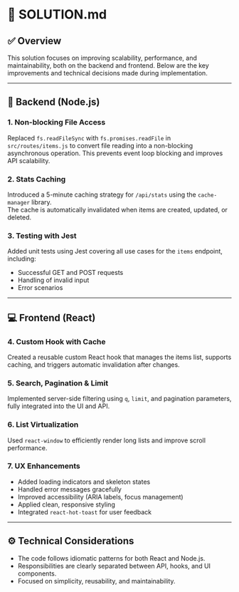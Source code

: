 # 🧩 SOLUTION.md

## ✅ Overview

This solution focuses on improving scalability, performance, and maintainability, both on the backend and frontend. Below are the key improvements and technical decisions made during implementation.

---

## 🔧 Backend (Node.js)

### 1. **Non-blocking File Access**
Replaced `fs.readFileSync` with `fs.promises.readFile` in `src/routes/items.js` to convert file reading into a non-blocking asynchronous operation. This prevents event loop blocking and improves API scalability.

### 2. **Stats Caching**
Introduced a 5-minute caching strategy for `/api/stats` using the `cache-manager` library.  
The cache is automatically invalidated when items are created, updated, or deleted.

### 3. **Testing with Jest**
Added unit tests using Jest covering all use cases for the `items` endpoint, including:
- Successful GET and POST requests
- Handling of invalid input
- Error scenarios

---

## 💻 Frontend (React)

### 4. **Custom Hook with Cache**
Created a reusable custom React hook that manages the items list, supports caching, and triggers automatic invalidation after changes.

### 5. **Search, Pagination & Limit**
Implemented server-side filtering using `q`, `limit`, and pagination parameters, fully integrated into the UI and API.

### 6. **List Virtualization**
Used `react-window` to efficiently render long lists and improve scroll performance.

### 7. **UX Enhancements**
- Added loading indicators and skeleton states
- Handled error messages gracefully
- Improved accessibility (ARIA labels, focus management)
- Applied clean, responsive styling
- Integrated `react-hot-toast` for user feedback

---

## ⚙️ Technical Considerations

- The code follows idiomatic patterns for both React and Node.js.
- Responsibilities are clearly separated between API, hooks, and UI components.
- Focused on simplicity, reusability, and maintainability.
